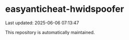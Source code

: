 # easyanticheat-hwidspoofer

Last updated: 2025-06-06 07:13:47

This repository is automatically maintained.
